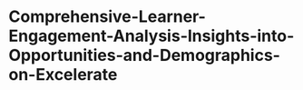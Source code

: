 # Comprehensive-Learner-Engagement-Analysis-Insights-into-Opportunities-and-Demographics-on-Excelerate